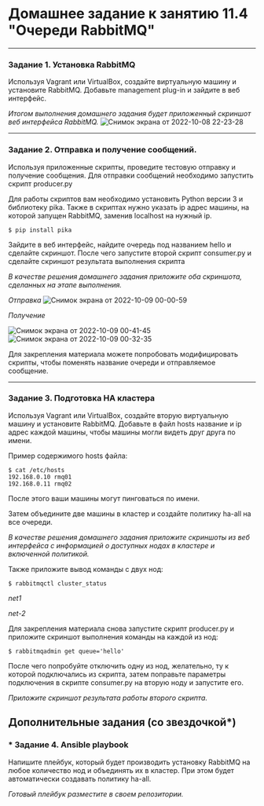 # Домашнее задание к занятию 11.4 "Очереди RabbitMQ"

---

### Задание 1. Установка RabbitMQ

Используя Vagrant или VirtualBox, создайте виртуальную машину и установите RabbitMQ.
Добавьте management plug-in и зайдите в веб интерфейс.

*Итогом выполнения домашнего задания будет приложенный скриншот веб интерфейса RabbitMQ.*
![Снимок экрана от 2022-10-08 22-23-28](https://user-images.githubusercontent.com/108893621/194724130-7e1000dd-7aa4-43cb-9a0e-49f4cb754af7.png)

---

### Задание 2. Отправка и получение сообщений.

Используя приложенные скрипты, проведите тестовую отправку и получение сообщения.
Для отправки сообщений необходимо запустить скрипт producer.py

Для работы скриптов вам необходимо установить Python версии 3 и библиотеку pika.
Также в скриптах нужно указать ip адрес машины, на которой запущен RabbitMQ, заменив localhost на нужный ip.

```shell script
$ pip install pika
```

Зайдите в веб интерфейс, найдите очередь под названием hello и сделайте скриншот.
После чего запустите второй скрипт consumer.py и сделайте скриншот результата выполнения скрипта

*В качестве решения домашнего задания приложите оба скриншота, сделанных на этапе выполнения.*

*Отправка*
![Снимок экрана от 2022-10-09 00-00-59](https://user-images.githubusercontent.com/108893621/194728480-6b610c00-2f93-4afe-90d6-d4165b547745.png)


*Получение*

![Снимок экрана от 2022-10-09 00-41-45](https://user-images.githubusercontent.com/108893621/194728704-fd06910d-4fe0-4ff3-894e-d8d03d2aa9e1.png)
![Снимок экрана от 2022-10-09 00-32-35](https://user-images.githubusercontent.com/108893621/194728485-862da5ea-743e-456b-bbe6-a6b4055144c4.png)

Для закрепления материала можете попробовать модифицировать скрипты, чтобы поменять название очереди и отправляемое сообщение.

---

### Задание 3. Подготовка HA кластера

Используя Vagrant или VirtualBox, создайте вторую виртуальную машину и установите RabbitMQ.
Добавьте в файл hosts название и ip адрес каждой машины, чтобы машины могли видеть друг друга по имени.

Пример содержимого hosts файла:
```shell script
$ cat /etc/hosts
192.168.0.10 rmq01
192.168.0.11 rmq02
```
После этого ваши машины могут пинговаться по имени.

Затем объедините две машины в кластер и создайте политику ha-all на все очереди.

*В качестве решения домашнего задания приложите скриншоты из веб интерфейса с информацией о доступных нодах в кластере и включенной политикой.*

Также приложите вывод команды с двух нод:

```shell script
$ rabbitmqctl cluster_status
```
*net1*

*net-2*


Для закрепления материала снова запустите скрипт producer.py и приложите скриншот выполнения команды на каждой из нод:

```shell script
$ rabbitmqadmin get queue='hello'
```

После чего попробуйте отключить одну из нод, желательно, ту к которой подключались из скрипта, затем поправьте параметры подключения в скрипте consumer.py на вторую ноду и запустите его.

*Приложите скриншот результата работы второго скрипта.*


## Дополнительные задания (со звездочкой*)

### * Задание 4. Ansible playbook

Напишите плейбук, который будет производить установку RabbitMQ на любое количество нод и объединять их в кластер.
При этом будет автоматически создавать политику ha-all.

*Готовый плейбук разместите в своем репозитории.*
